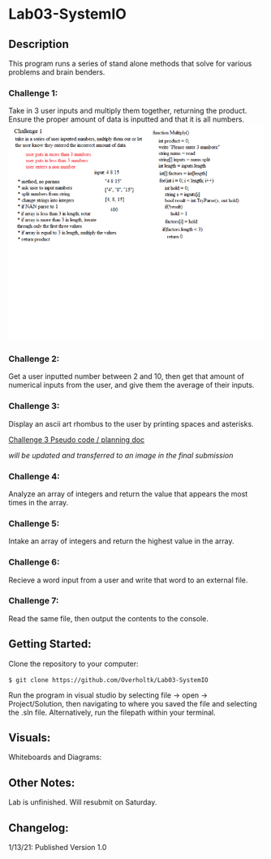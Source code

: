 # Lab03-SystemIO

## Description
This program runs a series of stand alone methods that solve for various problems and brain benders. 

### Challenge 1:
Take in 3 user inputs and multiply them together, returning the product. Ensure the proper amount of data is inputted and that it is all numbers.
![Challenge 1 Whiteboard](https://github.com/Overholtk/Lab03-SystemIO/blob/KOverholt-LAB03/assets/Challenge1.png)

### Challenge 2:
Get a user inputted number between 2 and 10, then get that amount of numerical inputs from the user, and give them the average of their inputs. 

### Challenge 3:
Display an ascii art rhombus to the user by printing spaces and asterisks.

[Challenge 3 Pseudo code / planning doc](https://github.com/Overholtk/Lab03-SystemIO/blob/KOverholt-LAB03/assets/challenge3pseudo.txt)

  *will be updated and transferred to an image in the final submission*

### Challenge 4:
Analyze an array of integers and return the value that appears the most times in the array.

### Challenge 5:
Intake an array of integers and return the highest value in the array.

### Challenge 6:
Recieve a word input from a user and write that word to an external file.

### Challenge 7:
Read the same file, then output the contents to the console.

## Getting Started:
Clone the repository to your computer:

`$ git clone https://github.com/Overholtk/Lab03-SystemIO`

Run the program in visual studio by selecting file -> open -> Project/Solution, then navigating to where you saved the file and selecting the .sln file. Alternatively, run the filepath within your terminal.

## Visuals:

Whiteboards and Diagrams:

## Other Notes:
Lab is unfinished. Will resubmit on Saturday.

## Changelog:
1/13/21: Published Version 1.0
